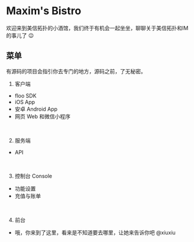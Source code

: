 # Maxim's Bistro
欢迎来到美信拓扑的小酒馆，我们终于有机会一起坐坐，聊聊关于美信拓扑和IM的事儿了 :wink:

## 菜单
有源码的项目会指引你去专门的地方，源码之前，了无秘密。

1. 客户端
+ floo SDK
+ iOS App
+ 安卓 Android App
+ 网页 Web 和微信小程序
<br />

2. 服务端
- API
<br />

3. 控制台 Console
- 功能设置
- 充值与账单
<br />

4. 前台
- 哦，你来到了这里，看来是不知道要去哪里，让她来告诉你吧 @xiuxiu
